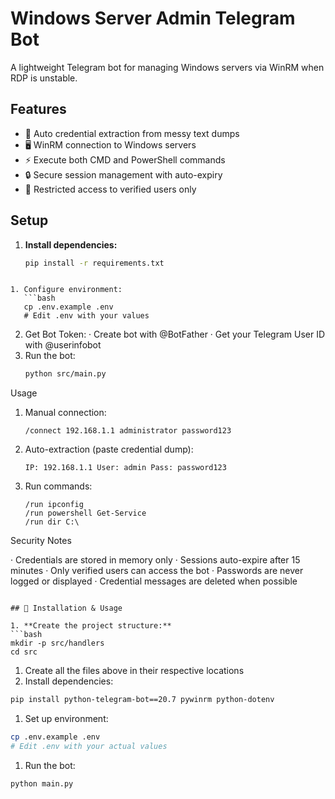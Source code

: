 # Windows Server Admin Telegram Bot

A lightweight Telegram bot for managing Windows servers via WinRM when RDP is unstable.

## Features

- 🔐 Auto credential extraction from messy text dumps
- 🖥️ WinRM connection to Windows servers
- ⚡ Execute both CMD and PowerShell commands
- 🔒 Secure session management with auto-expiry
- 👥 Restricted access to verified users only

## Setup

1. **Install dependencies:**
   ```bash
   pip install -r requirements.txt
```

1. Configure environment:
   ```bash
   cp .env.example .env
   # Edit .env with your values
   ```
2. Get Bot Token:
   · Create bot with @BotFather
   · Get your Telegram User ID with @userinfobot
3. Run the bot:
   ```bash
   python src/main.py
   ```

Usage

1. Manual connection:
   ```
   /connect 192.168.1.1 administrator password123
   ```
2. Auto-extraction (paste credential dump):
   ```
   IP: 192.168.1.1 User: admin Pass: password123
   ```
3. Run commands:
   ```
   /run ipconfig
   /run powershell Get-Service
   /run dir C:\
   ```

Security Notes

· Credentials are stored in memory only
· Sessions auto-expire after 15 minutes
· Only verified users can access the bot
· Passwords are never logged or displayed
· Credential messages are deleted when possible

```

## 🚀 Installation & Usage

1. **Create the project structure:**
```bash
mkdir -p src/handlers
cd src
```

1. Create all the files above in their respective locations
2. Install dependencies:

```bash
pip install python-telegram-bot==20.7 pywinrm python-dotenv
```

1. Set up environment:

```bash
cp .env.example .env
# Edit .env with your actual values
```

1. Run the bot:

```bash
python main.py
```